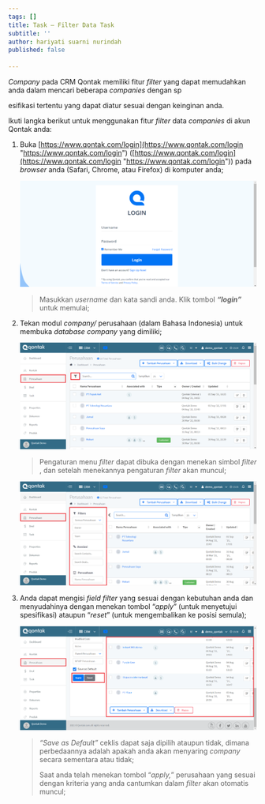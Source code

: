 ```yaml
---
tags: []
title: Task – Filter Data Task
subtitle: ''
author: hariyati suarni nurindah
published: false

---
```

_Company_ pada CRM Qontak memiliki fitur _filter_ yang dapat memudahkan anda dalam mencari beberapa _companies_ dengan sp

esifikasi tertentu yang dapat diatur sesuai dengan keinginan anda.

Ikuti langka berikut untuk menggunakan fitur _filter_ data _companies_ di akun Qontak anda:

1. Buka [https://www.qontak.com/login](https://www.qontak.com/login "https://www.qontak.com/login") ([https://www.qontak.com/login](https://www.qontak.com/login "https://www.qontak.com/login")) pada _browser_ anda (Safari, Chrome, atau Firefox) di komputer anda;

   ![](/uploads/login.PNG)

   > Masukkan _username_ dan kata sandi anda. Klik tombol **_“login”_** untuk memulai;
2. Tekan modul _company/_ perusahaan (dalam Bahasa Indonesia) untuk membuka _database company_ yang dimiliki;

   ![](/uploads/filterperusahaan1.PNG)

   > Pengaturan menu _filter_ dapat dibuka dengan menekan simbol _filter_ , dan setelah menekannya pengaturan _filter_ akan muncul;

   ![](/uploads/filterperusahaan2.PNG)
3. Anda dapat mengisi _field filter_ yang sesuai dengan kebutuhan anda dan menyudahinya dengan menekan tombol “_apply_” (untuk menyetujui spesifikasi) ataupun “_reset_” (untuk mengembalikan ke posisi semula);

   ![](/uploads/filterperusahaan3.PNG)

   > _“Save as Default”_ ceklis dapat saja dipilih ataupun tidak, dimana perbedaannya adalah apakah anda akan menyaring _company_ secara sementara atau tidak;
   >
   > Saat anda telah menekan tombol “_apply,_” perusahaan yang sesuai dengan kriteria yang anda cantumkan dalam _filter_ akan otomatis muncul;